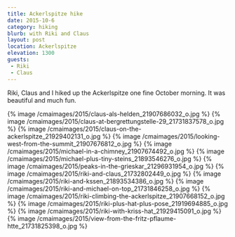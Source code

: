 ```yaml
---
title: Ackerlspitze hike
date: 2015-10-6
category: hiking
blurb: with Riki and Claus
layout: post
location: Ackerlspitze
elevation: 1300
guests:
 - Riki
 - Claus
---
```


Riki, Claus and I hiked up the Ackerlspitze one fine October morning.
It was beautiful and much fun.

{% image /cmaimages/2015/claus-als-helden_21907686032_o.jpg %}
{% image /cmaimages/2015/claus-at-bergrettungstelle-29_21731837578_o.jpg %}
{% image /cmaimages/2015/claus-on-the-ackerlspitze_21929402131_o.jpg %}
{% image /cmaimages/2015/looking-west-from-the-summit_21907676812_o.jpg %}
{% image /cmaimages/2015/michael-in-a-chimney_21907674492_o.jpg %}
{% image /cmaimages/2015/michael-plus-tiny-steins_21893546276_o.jpg %}
{% image /cmaimages/2015/peaks-in-the-grieskar_21296931954_o.jpg %}
{% image /cmaimages/2015/riki-and-claus_21732802449_o.jpg %}
{% image /cmaimages/2015/riki-and-kssen_21893534386_o.jpg %}
{% image /cmaimages/2015/riki-and-michael-on-top_21731846258_o.jpg %}
{% image /cmaimages/2015/riki-climbing-the-ackerlspitze_21907668152_o.jpg %}
{% image /cmaimages/2015/riki-plus-hat-plus-pose_21919694885_o.jpg %}
{% image /cmaimages/2015/riki-with-kriss-hat_21929415091_o.jpg %}
{% image /cmaimages/2015/view-from-the-fritz-pflaume-htte_21731825398_o.jpg %}
